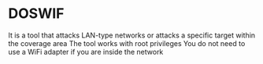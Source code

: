 # DOSWIF
It is a tool that attacks LAN-type 
networks or attacks a specific target 
within the coverage area The tool 
works with root privileges You do not 
need to use a WiFi adapter if you are 
inside the network 
